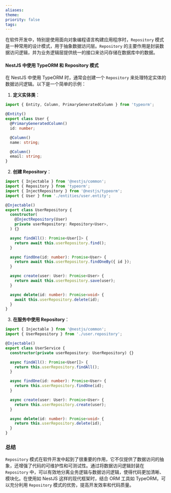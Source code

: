 ```yaml
---
aliases: 
theme: 
priority: false
tags:
---
```

在软件开发中，特别是使用面向对象编程语言构建应用程序时，`Repository` 模式是一种常用的设计模式，用于抽象数据访问层。`Repository` 的主要作用是封装数据访问逻辑，并为业务逻辑层提供统一的接口来访问存储在数据库中的数据。

#### NestJS 中使用 TypeORM 和 Repository 模式

在 NestJS 中使用 TypeORM 时，通常会创建一个 `Repository` 来处理特定实体的数据访问逻辑。以下是一个简单的示例：

1. **定义实体类**：

```typescript
import { Entity, Column, PrimaryGeneratedColumn } from 'typeorm';

@Entity()
export class User {
  @PrimaryGeneratedColumn()
  id: number;

  @Column()
  name: string;

  @Column()
  email: string;
}
```

2. **创建 Repository**：

```typescript
import { Injectable } from '@nestjs/common';
import { Repository } from 'typeorm';
import { InjectRepository } from '@nestjs/typeorm';
import { User } from './entities/user.entity';

@Injectable()
export class UserRepository {
  constructor(
    @InjectRepository(User)
    private userRepository: Repository<User>,
  ) {}

  async findAll(): Promise<User[]> {
    return await this.userRepository.find();
  }

  async findOne(id: number): Promise<User> {
    return await this.userRepository.findOneBy({ id });
  }

  async create(user: User): Promise<User> {
    return await this.userRepository.save(user);
  }

  async delete(id: number): Promise<void> {
    await this.userRepository.delete(id);
  }
}
```

3. **在服务中使用 Repository**：

```typescript
import { Injectable } from '@nestjs/common';
import { UserRepository } from './user.repository';

@Injectable()
export class UserService {
  constructor(private userRepository: UserRepository) {}

  async findAll(): Promise<User[]> {
    return this.userRepository.findAll();
  }

  async findOne(id: number): Promise<User> {
    return this.userRepository.findOne(id);
  }

  async create(user: User): Promise<User> {
    return this.userRepository.create(user);
  }

  async delete(id: number): Promise<void> {
    return this.userRepository.delete(id);
  }
}
```

### 总结

`Repository` 模式在软件开发中起到了很重要的作用，它不仅提供了数据访问的抽象，还增强了代码的可维护性和可测试性。通过将数据访问逻辑封装在 `Repository` 中，可以有效地分离业务逻辑与数据访问逻辑，使得代码更加清晰、模块化。在使用如 NestJS 这样的现代框架时，结合 ORM 工具如 TypeORM，可以充分利用 `Repository` 模式的优势，提高开发效率和代码质量。